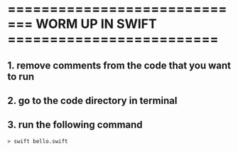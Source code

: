 # ============================= WORM UP IN SWIFT =========================
## 1. remove comments from the code that you want to run
## 2. go to the code directory in terminal 
## 3. run the following command
    > swift bello.swift